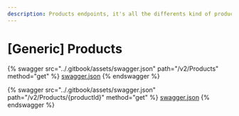 ```yaml
---
description: Products endpoints, it's all the differents kind of products we provide.
---
```


# \[Generic] Products

{% swagger src="../.gitbook/assets/swagger.json" path="/v2/Products" method="get" %}
[swagger.json](../.gitbook/assets/swagger.json)
{% endswagger %}

{% swagger src="../.gitbook/assets/swagger.json" path="/v2/Products/{productId}" method="get" %}
[swagger.json](../.gitbook/assets/swagger.json)
{% endswagger %}
